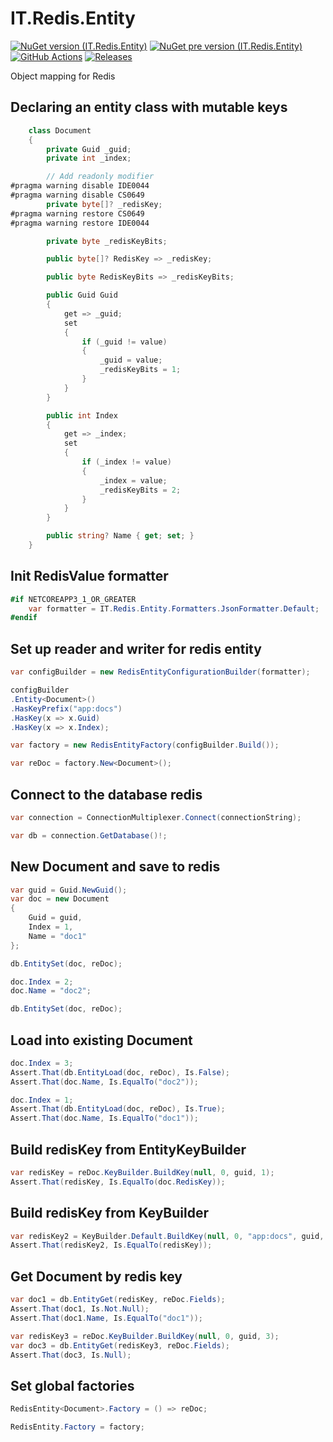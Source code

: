 # IT.Redis.Entity
[![NuGet version (IT.Redis.Entity)](https://img.shields.io/nuget/v/IT.Redis.Entity.svg)](https://www.nuget.org/packages/IT.Redis.Entity)
[![NuGet pre version (IT.Redis.Entity)](https://img.shields.io/nuget/vpre/IT.Redis.Entity.svg)](https://www.nuget.org/packages/IT.Redis.Entity)
[![GitHub Actions](https://github.com/pairbit/IT.Redis.Entity/workflows/Build/badge.svg)](https://github.com/pairbit/IT.Redis.Entity/actions)
[![Releases](https://img.shields.io/github/release/pairbit/IT.Redis.Entity.svg)](https://github.com/pairbit/IT.Redis.Entity/releases)

Object mapping for Redis

## Declaring an entity class with mutable keys

```csharp
    class Document
    {
        private Guid _guid;
        private int _index;

        // Add readonly modifier
#pragma warning disable IDE0044
#pragma warning disable CS0649
        private byte[]? _redisKey;
#pragma warning restore CS0649
#pragma warning restore IDE0044

        private byte _redisKeyBits;

        public byte[]? RedisKey => _redisKey;

        public byte RedisKeyBits => _redisKeyBits;

        public Guid Guid
        {
            get => _guid;
            set
            {
                if (_guid != value)
                {
                    _guid = value;
                    _redisKeyBits = 1;
                }
            }
        }

        public int Index
        {
            get => _index;
            set
            {
                if (_index != value)
                {
                    _index = value;
                    _redisKeyBits = 2;
                }
            }
        }

        public string? Name { get; set; }
    }
```

## Init RedisValue formatter

```csharp
#if NETCOREAPP3_1_OR_GREATER
    var formatter = IT.Redis.Entity.Formatters.JsonFormatter.Default;
#endif
```

## Set up reader and writer for redis entity

```csharp
var configBuilder = new RedisEntityConfigurationBuilder(formatter);

configBuilder
.Entity<Document>()
.HasKeyPrefix("app:docs")
.HasKey(x => x.Guid)
.HasKey(x => x.Index);

var factory = new RedisEntityFactory(configBuilder.Build());

var reDoc = factory.New<Document>();
```

## Connect to the database redis

```csharp
var connection = ConnectionMultiplexer.Connect(connectionString);

var db = connection.GetDatabase()!;
```

## New Document and save to redis

```csharp
var guid = Guid.NewGuid();
var doc = new Document
{
    Guid = guid,
    Index = 1,
    Name = "doc1"
};

db.EntitySet(doc, reDoc);

doc.Index = 2;
doc.Name = "doc2";

db.EntitySet(doc, reDoc);
```

## Load into existing Document

```csharp
doc.Index = 3;
Assert.That(db.EntityLoad(doc, reDoc), Is.False);
Assert.That(doc.Name, Is.EqualTo("doc2"));

doc.Index = 1;
Assert.That(db.EntityLoad(doc, reDoc), Is.True);
Assert.That(doc.Name, Is.EqualTo("doc1"));
```

## Build redisKey from EntityKeyBuilder

```csharp
var redisKey = reDoc.KeyBuilder.BuildKey(null, 0, guid, 1);
Assert.That(redisKey, Is.EqualTo(doc.RedisKey));
```

## Build redisKey from KeyBuilder

```csharp
var redisKey2 = KeyBuilder.Default.BuildKey(null, 0, "app:docs", guid, 1);
Assert.That(redisKey2, Is.EqualTo(redisKey));
```

## Get Document by redis key

```csharp
var doc1 = db.EntityGet(redisKey, reDoc.Fields);
Assert.That(doc1, Is.Not.Null);
Assert.That(doc1.Name, Is.EqualTo("doc1"));

var redisKey3 = reDoc.KeyBuilder.BuildKey(null, 0, guid, 3);
var doc3 = db.EntityGet(redisKey3, reDoc.Fields);
Assert.That(doc3, Is.Null);
```

## Set global factories

```csharp
RedisEntity<Document>.Factory = () => reDoc;

RedisEntity.Factory = factory;
```
